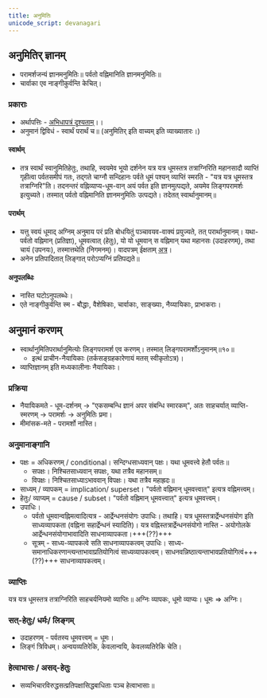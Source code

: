 ```yaml
---
title: अनुमितिः
unicode_script: devanagari
---
```


## अनुमितिर् ज्ञानम्
- परामर्शजन्यं ज्ञानमनुमितिः॥ पर्वतो वह्निमानिति ज्ञानमनुमितिः॥
- चार्वाका एव नाङ्गीकुर्वन्ति केचित्।

### प्रकाराः
- अर्थापत्तिः - [अभिधापत्रं दृश्यताम्](../../sanskrit/vyAkaraNam/shabdabodhaH/00-arthAMshAH/abhidhA.md)।। 
- अनुमानं द्विविधं - स्वार्थं परार्थं च॥ (अनुमितिर् इति वाच्यम् इति व्याख्यातारः।)

#### स्वार्थम्
- तत्र स्वार्थं स्वानुमितिहेतुः, तथाहि, स्वयमेव भूयो दर्शनेन यत्र यत्र धूमस्तत्र तत्राग्निरिति महानसादौ व्याप्तिं गृहीत्वा पर्वतसमीपं गतः, तद्गते चाग्नौ सन्दिहानः पर्वते धूमं पश्यन् व्याप्तिं स्मरति - "यत्र यत्र धूमस्तत्र तत्राग्निरि"ति। तदनन्तरं वह्निव्याप्य-धूम-वान् अयं पर्वत इति ज्ञानमुत्पद्यते, अयमेव लिङ्गपरामर्शः इत्युच्यते। तस्मात् पर्वतो वह्निमानिति ज्ञानमनुमितिः उत्पद्यते। तदेतत् स्वार्थानुमानम्॥

#### परार्थम्
- यत्तु स्वयं धूमाद् अग्निम् अनुमाय परं प्रति बोधयितुं पञ्चावयव-वाक्यं प्रयुज्यते, तत् परार्थानुमानम्। यथा-
 पर्वतो वह्निमान् (प्रतिज्ञा), धूमवत्वात् (हेतुः), यो यो धूमवान् स वह्निमान् यथा महानसः (उदाहरणम्), तथा चायं (उपनयः), तस्मात्तथेति (निगमनम्)। वादपत्रम् ईक्षताम् [अत्र](../vAdaH/)।
- अनेन प्रतिपादितात् लिङ्गात् परोऽप्यग्निं प्रतिपद्यते॥

#### अनुपलब्धिः
- नास्ति घटोऽनुपलब्धेः।
- एते नाङ्गीकुर्वन्ति स्म - बौद्धाः, वैशेषिकाः, चार्वाकाः, साङ्ख्याः, नैय्यायिकाः, प्राभाकराः।

## अनुमानं करणम्
- स्वार्थानुमितिपरार्थानुमित्योः लिङ्गपरामर्श एव करणम्। तस्मात् लिङ्गपरामर्शोऽनुमानम्॥१०॥
  - इत्थं प्राचीन-नैयायिकाः (तर्कसङ्ग्रहकारेणायं मतस् स्वीकृतोऽत्र)।
- व्याप्तिज्ञानम् इति मध्यकालीनाः नैयायिकाः।

### प्रक्रिया
- नैयायिकमते - धूम-दर्शनम् →‌ "एकसम्बन्धि ज्ञानं अपर संबन्धि स्मारकम्", अतः‌ साहचर्यात् व्याप्ति-स्मरणम् →‌ परामर्शः → अनुमितिः प्रमा।
- मीमांसक-मते - परामर्शो नास्ति।

<div class="spreadsheet" src="../anumAna-prakriyA.json"> </div>  



### अनुमानाङ्गानि
- पक्षः‌ = अधिकरणम् / conditional। सन्दिग्धसाध्यवान् पक्षः। यथा धूमवत्त्वे हेतौ पर्वतः॥
  - सपक्षः।  निश्चितसाध्यवान् सपक्षः, यथा तत्रैव महानसम्॥
  - विपक्षः। निश्चितसाध्याऽभाववान् विपक्षः। यथा तत्रैव महाह्रदः॥
- साध्यम् / व्यापकम् = implication/ superset। "पर्वतो वह्निमान् धूमवत्त्वात्" इत्यत्र वह्निमत्त्वम्।
- हेतुः/ व्याप्यम् = cause / subset।  "पर्वतो वह्निमान् धूमवत्त्वात्" इत्यत्र धूमवत्त्वम्।
- उपाधिः। 
  - पर्वतो धूमवान्वह्निमत्वादित्यत्र - आर्द्रेन्धनसंयोगः उपाधिः। तथाहि। यत्र धूमस्तत्रार्द्रेन्धनसंयोग इति साध्यव्यापकता (वह्निना सहार्द्रेन्धनं स्यादिति)। यत्र वह्निस्तत्रार्द्रेन्धनसंयोगो नास्ति - अयोगोलके आर्द्रेन्धनसंयोगाभावादिति साधनाव्यापकता।+++(??)+++
  - सूत्रम् - साध्य-व्यापकत्वे सति साधनाव्यापकत्वम् उपाधिः। साध्य-समानाधिकरणान्त्यन्ताभावाप्रतियोगित्वं साध्यव्यापकत्वम्। साधनवन्निष्ठात्यन्ताभावप्रतियोगित्वं+++(??)+++ साधनाव्यापकत्वम्।

### व्याप्तिः
यत्र यत्र धूमस्तत्र तत्राग्निरिति साहचर्यनियमो व्याप्तिः॥ अग्निः व्यापकः, धूमो व्याप्यः। धूमः ⇒ अग्निः।

<div class="spreadsheet" src="../vyAptiH.json"> </div>  

### सत्-हेतुः/ धर्मः/ लिङ्गम्
- उदाहरणम् - पर्वतस्य धूमवत्त्वम् = धूमः। 
- लिङ्गं त्रिविधम्। अन्वयव्यतिरेकि, केवलान्वयि, केवलव्यतिरेकि चेति।

<div class="spreadsheet" src="../sad-hetuH.json"> </div>  

### हेत्वाभासः / असद्-हेतुः
- सव्यभिचारविरुद्धसत्प्रतिपक्षासिद्धबाधिताः पञ्च हेत्वाभासाः॥

<div class="spreadsheet" src="../asad-hetuH.json"> </div>  

